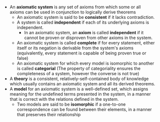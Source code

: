 

- An **axiomatic system** is any set of axioms from which some or all axioms can be used in conjunction to logically derive theorems
	- An axiomatic system is said to be **consistent** if it lacks contradiction. 
	- A system is called **independent** if each of its underlying axioms is independent.
		- In an axiomatic system, an **axiom** is called **independent** if it cannot be proven or disproven from other axioms in the system.
	- An axiomatic system is called **complete** if for every statement, either itself or its negation is derivable from the system's axioms (equivalently, every statement is capable of being proven true or false)
	- An axiomatic system for which every model is isomorphic to another is called **categorial** (The property of categoriality ensures the completeness of a system, however the converse is not true)
- A **theory** is a consistent, relatively-self-contained body of knowledge which usually contains an axiomatic system and all its derived theorems.
- A **model** for an axiomatic system is a well-defined set, which assigns meaning for the undefined terms presented in the system, in a manner that is correct with the relations defined in the system. 
	- Two models are said to be **isomorphic** if a one-to-one correspondence can be found between their elements, in a manner that preserves their relationship
